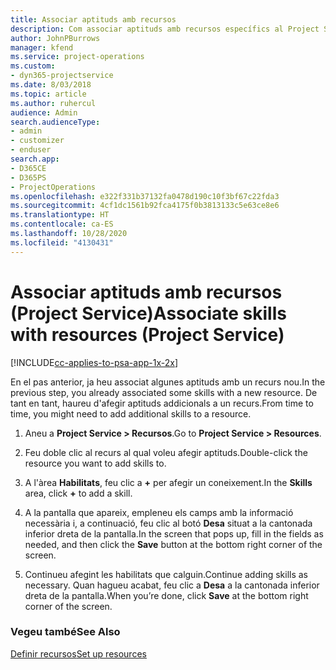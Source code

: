 ```yaml
---
title: Associar aptituds amb recursos
description: Com associar aptituds amb recursos específics al Project Service
author: JohnPBurrows
manager: kfend
ms.service: project-operations
ms.custom:
- dyn365-projectservice
ms.date: 8/03/2018
ms.topic: article
ms.author: ruhercul
audience: Admin
search.audienceType:
- admin
- customizer
- enduser
search.app:
- D365CE
- D365PS
- ProjectOperations
ms.openlocfilehash: e322f331b37132fa0478d190c10f3bf67c22fda3
ms.sourcegitcommit: 4cf1dc1561b92fca4175f0b3813133c5e63ce8e6
ms.translationtype: HT
ms.contentlocale: ca-ES
ms.lasthandoff: 10/28/2020
ms.locfileid: "4130431"
---
```

# <a name="associate-skills-with-resources-project-service"></a><span data-ttu-id="06320-103">Associar aptituds amb recursos (Project Service)</span><span class="sxs-lookup"><span data-stu-id="06320-103">Associate skills with resources (Project Service)</span></span>

[!INCLUDE[cc-applies-to-psa-app-1x-2x](../includes/cc-applies-to-psa-app-1x-2x.md)]

<span data-ttu-id="06320-104">En el pas anterior, ja heu associat algunes aptituds amb un recurs nou.</span><span class="sxs-lookup"><span data-stu-id="06320-104">In the previous step, you already associated some skills with  a new resource.</span></span> <span data-ttu-id="06320-105">De tant en tant, haureu d'afegir aptituds addicionals a un recurs.</span><span class="sxs-lookup"><span data-stu-id="06320-105">From time to time, you might need to add additional skills to a resource.</span></span>  
  
1.  <span data-ttu-id="06320-106">Aneu a **Project Service > Recursos**.</span><span class="sxs-lookup"><span data-stu-id="06320-106">Go to **Project Service > Resources**.</span></span>  
  
2.  <span data-ttu-id="06320-107">Feu doble clic al recurs al qual voleu afegir aptituds.</span><span class="sxs-lookup"><span data-stu-id="06320-107">Double-click the resource you want to add skills to.</span></span>  
  
3.  <span data-ttu-id="06320-108">A l'àrea **Habilitats**, feu clic a **+** per afegir un coneixement.</span><span class="sxs-lookup"><span data-stu-id="06320-108">In the **Skills** area, click **+** to add a skill.</span></span>  
  
4.  <span data-ttu-id="06320-109">A la pantalla que apareix, empleneu els camps amb la informació necessària i, a continuació, feu clic al botó **Desa** situat a la cantonada inferior dreta de la pantalla.</span><span class="sxs-lookup"><span data-stu-id="06320-109">In the screen that pops up, fill in the fields as needed, and then click the **Save** button at the bottom right corner of the screen.</span></span>  
  
5.  <span data-ttu-id="06320-110">Continueu afegint les habilitats que calguin.</span><span class="sxs-lookup"><span data-stu-id="06320-110">Continue adding skills as necessary.</span></span> <span data-ttu-id="06320-111">Quan hagueu acabat, feu clic a **Desa** a la cantonada inferior dreta de la pantalla.</span><span class="sxs-lookup"><span data-stu-id="06320-111">When you’re done, click **Save** at the bottom right corner of the screen.</span></span>  
  
### <a name="see-also"></a><span data-ttu-id="06320-112">Vegeu també</span><span class="sxs-lookup"><span data-stu-id="06320-112">See Also</span></span>  
 [<span data-ttu-id="06320-113">Definir recursos</span><span class="sxs-lookup"><span data-stu-id="06320-113">Set up resources</span></span>](../psa/set-up-resources.md)
